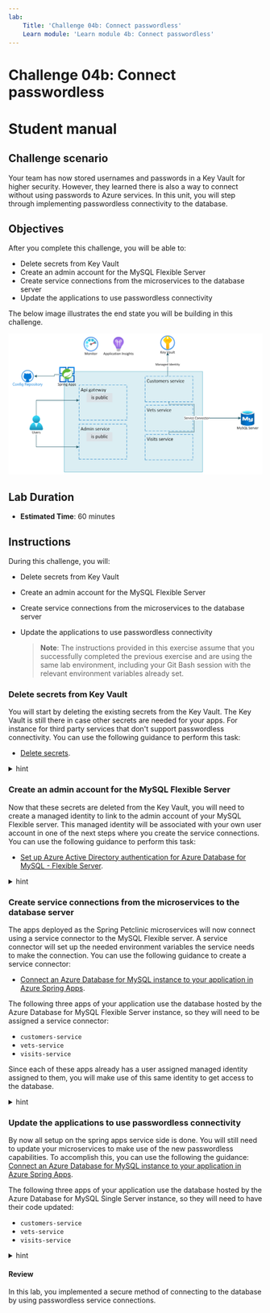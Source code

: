 ```yaml
---
lab:
    Title: 'Challenge 04b: Connect passwordless'
    Learn module: 'Learn module 4b: Connect passwordless'
---
```


# Challenge 04b: Connect passwordless

# Student manual

## Challenge scenario

Your team has now stored usernames and passwords in a Key Vault for higher security. However, they learned there is also a way to connect without using passwords to Azure services. In this unit, you will step through implementing passwordless connectivity to the database.

## Objectives

After you complete this challenge, you will be able to:

- Delete secrets from Key Vault
- Create an admin account for the MySQL Flexible Server
- Create service connections from the microservices to the database server
- Update the applications to use passwordless connectivity

The below image illustrates the end state you will be building in this challenge.

![Challenge 4 architecture](./images/asa-openlab-4b.png)

## Lab Duration

- **Estimated Time**: 60 minutes

## Instructions

During this challenge, you will:

- Delete secrets from Key Vault
- Create an admin account for the MySQL Flexible Server
- Create service connections from the microservices to the database server
- Update the applications to use passwordless connectivity

   > **Note**: The instructions provided in this exercise assume that you successfully completed the previous exercise and are using the same lab environment, including your Git Bash session with the relevant environment variables already set.

### Delete secrets from Key Vault

You will start by deleting the existing secrets from the Key Vault. The Key Vault is still there in case other secrets are needed for your apps. For instance for third party services that don't support passwordless connectivity. You can use the following guidance to perform this task:

- [Delete secrets](https://learn.microsoft.com/azure/key-vault/general/key-vault-recovery?tabs=azure-cli#secrets-cli).

<details>
<summary>hint</summary>
<br/>

1. From the Git Bash prompt, run the following command to delete the secrets from your Azure Key Vault instance. The `$KEYVAULT_NAME`, `$LOCATION` and `$RESOURCE_GROUP` variables contain the name of the Key Vault, Azure region and the resource group into which you deployed the Azure Spring Apps service in the previous exercise of this lab.

   ```bash
   az keyvault secret delete --vault-name $KEYVAULT_NAME --name SPRING-DATASOURCE-URL
   az keyvault secret delete --vault-name $KEYVAULT_NAME --name SPRING-DATASOURCE-USERNAME
   az keyvault secret delete --vault-name $KEYVAULT_NAME --name SPRING-DATASOURCE-PASSWORD
   ```

</details>

### Create an admin account for the MySQL Flexible Server

Now that these secrets are deleted from the Key Vault, you will need to create a managed identity to link to the admin account of your MySQL Flexible server. This managed identity will be associated with your own user account in one of the next steps where you create the service connections. You can use the following guidance to perform this task:

- [Set up Azure Active Directory authentication for Azure Database for MySQL - Flexible Server](https://learn.microsoft.com/azure/mysql/flexible-server/how-to-azure-ad).

<details>
<summary>hint</summary>
<br/>

1. Create an admin managed identity by running the following commands from the Git Bash prompt:

   ```bash
   DB_ADMIN_USER_ASSIGNED_IDENTITY_NAME=uid-dbadmin-$APPNAME-$UNIQUEID
   
   ADMIN_IDENTITY_RESOURCE_ID=$(az identity create \
    --name $DB_ADMIN_USER_ASSIGNED_IDENTITY_NAME \
    --resource-group $RESOURCE_GROUP \
    --query id \
    --output tsv)
   ```

</details>

### Create service connections from the microservices to the database server

The apps deployed as the Spring Petclinic microservices will now connect using a service connector to the MySQL Flexible server. A service connector will set up the needed environment variables the service needs to make the connection. You can use the following guidance to create a service connector:

- [Connect an Azure Database for MySQL instance to your application in Azure Spring Apps](https://learn.microsoft.com/azure/spring-apps/how-to-bind-mysql?tabs=Service-Connector).

The following three apps of your application use the database hosted by the Azure Database for MySQL Flexible Server instance, so they will need to be assigned a service connector:

- `customers-service`
- `vets-service`
- `visits-service`

Since each of these apps already has a user assigned managed identity assigned to them, you will make use of this same identity to get access to the database.

<details>
<summary>hint</summary>
<br/>

1. For creating a service connector you will need to add the `serviceconnector-passwordless` extension:

   ```bash
   az extension add --name serviceconnector-passwordless --upgrade
   ```

1. You will also need the `clientId` of each of the user assigned managed identities of your microservices. Store these clientId's in environment variables, by running the following commands from Git Bash shell:

   ```bash
   CUSTOMERS_SERVICE_CID=$(az identity show -g $RESOURCE_GROUP -n customers-svc-uid --query clientId -o tsv)
   VISITS_SERVICE_CID=$(az identity show -g $RESOURCE_GROUP -n visits-svc-uid --query clientId -o tsv)
   VETS_SERVICE_CID=$(az identity show -g $RESOURCE_GROUP -n vets-svc-uid --query clientId -o tsv)
   ```

1. You will also need your subscription ID for creating the service connections:

   ```bash
   SUBID=$(az account show --query id -o tsv)
   ```

1. Create now the service connections for the `customers-service`.

   ```bash
   az spring connection create mysql-flexible \
       --app $CUSTOMERS_SERVICE \
       --target-resource-group $RESOURCE_GROUP \
       --server $MYSQL_SERVER_NAME \
       --database $DATABASE_NAME \
       --user-identity mysql-identity-id=$ADMIN_IDENTITY_RESOURCE_ID client-id=$CUSTOMERS_SERVICE_CID subs-id=$SUBID
   ```

1. You can test the validity of this new connection with the `validate` command: 

   ```bash
   CONNECTION=$(az spring connection list \
       --app $CUSTOMERS_SERVICE \
       --query [].id -o tsv)
   
   az spring connection validate \
       --app ${CUSTOMERS_SERVICE} \
       --id $CONNECTION
   ```

   The output of this command should show that the connection was made successful.

1. In the same way create the service connections for the `vets-service` and `visits-service`: 

   ```bash
   az spring connection create mysql-flexible \
       --app $VISITS_SERVICE \
       --target-resource-group $RESOURCE_GROUP \
       --server $MYSQL_SERVER_NAME \
       --database $DATABASE_NAME \
       --user-identity mysql-identity-id=$ADMIN_IDENTITY_RESOURCE_ID client-id=$VISITS_SERVICE_CID subs-id=$SUBID
   
   az spring connection create mysql-flexible \
       --app $VETS_SERVICE \
       --target-resource-group $RESOURCE_GROUP \
       --server $MYSQL_SERVER_NAME \
       --database $DATABASE_NAME \
       --user-identity mysql-identity-id=$ADMIN_IDENTITY_RESOURCE_ID client-id=$VETS_SERVICE_CID subs-id=$SUBID
   ```

1. In the Azure Portal, navigate to your Spring Apps Service instance. Navigate to `Apps` and open your `customers-service` app. In the `customers-service` app, select the `Service Connector` menu item. Notice in this screen you can see the details of your service connector. Notice that the service connector has all the config values set like `spring.datasource.url`, `spring.datasource.username`, but for instance no `spring.datasource.password`. These values get turned into environment variables at runtime for your app. This is also why you could remove them from the Key Vault. Instead of `spring.datasource.password` it has a `spring.cloud.azure.credential.client-id`, which is the client ID of your managed identity. It also defines 2 additional variables `spring.datasource.azure.passwordless-enabled` and `spring.cloud.azure.credential.managed-identity-enabled` for enabling the passwordless connectivity.

</details>

### Update the applications to use passwordless connectivity

By now all setup on the spring apps service side is done. You will still need to update your microservices to make use of the new passwordless capabilities. To accomplish this, you can use the following the guidance: [Connect an Azure Database for MySQL instance to your application in Azure Spring Apps](https://learn.microsoft.com/azure/spring-apps/how-to-bind-mysql?tabs=Service-Connector).

The following three apps of your application use the database hosted by the Azure Database for MySQL Single Server instance, so they will need to have their code updated:

- `customers-service`
- `vets-service`
- `visits-service`

<details>
<summary>hint</summary>
<br/>

1. From the Git Bash window, in the `Deploying-and-Running-Java-Applications-in-Azure-Spring-Apps` repository you cloned locally, use your favorite text editor to open the `pom.xml` files of the customers, visits and vets services (within the `src/spring-petclinic-customers-service`, `src/spring-petclinic-visits-service`, and `src/spring-petclinic-vets-service` directories). For each, replace the `mysql-connector-j` dependency (within the `<dependencies>...</dependencies>` section)  with the `spring-cloud-azure-starter-jdbc-mysql` dependency and save the file:

   ```xml
        <!-- Replace this dependency -->
        <dependency>
            <groupId>com.mysql</groupId>
            <artifactId>mysql-connector-j</artifactId>
            <scope>runtime</scope>
        </dependency>
   ```

   ```xml
        <!-- by this dependency -->
        <dependency>
            <groupId>com.azure.spring</groupId>
            <artifactId>spring-cloud-azure-starter-jdbc-mysql</artifactId>
        </dependency>
   ```

1. Rebuild the microservices by running the below command in the git bash window:

   ```bash
   cd ~/workspaces/Deploying-and-Running-Java-Applications-in-Azure-Spring-Apps/src
   mvn clean package -DskipTests
   ```

1. Verify that the build succeeds by reviewing the output of the `mvn clean package -DskipTests` command, which should have the following format:

   ```bash
   [INFO] ------------------------------------------------------------------------
   [INFO] Reactor Summary for spring-petclinic-microservices 3.0.2:
   [INFO] 
   [INFO] spring-petclinic-microservices ..................... SUCCESS [  0.249 s]
   [INFO] spring-petclinic-admin-server ...................... SUCCESS [ 16.123 s]
   [INFO] spring-petclinic-customers-service ................. SUCCESS [  6.749 s]
   [INFO] spring-petclinic-vets-service ...................... SUCCESS [  4.845 s]
   [INFO] spring-petclinic-visits-service .................... SUCCESS [  5.063 s]
   [INFO] spring-petclinic-config-server ..................... SUCCESS [  1.777 s]
   [INFO] spring-petclinic-discovery-server .................. SUCCESS [  2.563 s]
   [INFO] spring-petclinic-api-gateway ....................... SUCCESS [ 15.582 s]
   [INFO] ------------------------------------------------------------------------
   [INFO] BUILD SUCCESS
   [INFO] ------------------------------------------------------------------------
   [INFO] Total time:  55.901 s
   [INFO] Finished at: 2023-06-02T14:07:49Z
   [INFO] ------------------------------------------------------------------------
   ```

1. Once the build is complete, redeploy each of the apps.

   ```bash
   az spring app deploy --name ${CUSTOMERS_SERVICE} \
       --no-wait \
       --artifact-path ${CUSTOMERS_SERVICE_JAR} 
   
   az spring app deploy --name ${VETS_SERVICE} \
       --no-wait \
       --artifact-path ${VETS_SERVICE_JAR} 
   
   az spring app deploy --name ${VISITS_SERVICE} \
       --no-wait \
       --artifact-path ${VISITS_SERVICE_JAR} 
   ```

1. Retest your application through its public endpoint. Ensure that the application is functional, while the connection string secrets are retrieved from Azure Key Vault.

1. In case you don't see data in your application, take a look at the `customers-service` logs to make sure the configuration gets picked up correctly and there are no errors on startup. 

   ```bash
   az spring app logs --name ${CUSTOMERS_SERVICE} --follow 
   ```

   > **Note**: In case you see no errors, you can escape out of the log statement with `Ctrl+C` and you can proceed with the next steps. In case you see errors, review the steps you executed and retry. The [LabTips file](../../../LabTips.md) also contains steps on how to recover from errors.

</details>

#### Review

In this lab, you implemented a secure method of connecting to the database by using passwordless service connections.
